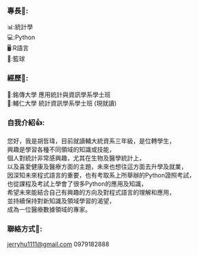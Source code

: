 ### 專長👊:

📊:統計學 \
💻:Python \
🖥️:R語言 \
🏀:籃球

### 經歷🏢:

🏫:銘傳大學 應用統計與資訊學系學士班 \
🏫:輔仁大學 統計資訊學系學士班 (現就讀)

### 自我介紹👍:

您好，我是胡哲瑋，目前就讀輔大統資系三年級，是位轉學生， \
興趣是學習各種不同領域的知識或技能， \
個人對統計非常感興趣，尤其在生物及醫學統計上， \
以及喜愛健康及醫療方面的主題，未來也想往這方面去升學及就業， \
因深知未來程式語言的重要，也有考取系上所舉辦的Python證照考試， \
也從課程及考試上學會了很多Python的應用及知識， \
希望未來能結合自己有興趣的方向及對程式語言的理解和應用， \
並持續保持對新知識及領域學習的渴望， \
成為一位醫療數據領域的專家。

### 聯絡方式📧:
jerryhu1111@gmail.com
0979182888
